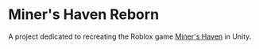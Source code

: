 # Miner's Haven Reborn
A project dedicated to recreating the Roblox game [Miner's Haven](https://www.roblox.com/games/258258996/EGGS-Miners-Haven-Sandbox-Tycoon) in Unity.
